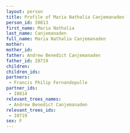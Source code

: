 ```yaml
---
layout: person
title: Profile of Maria Nathalia Canjemanaden
person_id: I0813
first_name: Maria Nathalia
last_name: Canjemanaden
full_name: Maria Nathalia Canjemanaden
mother: 
mother_id: 
father: Andrew Benedict Canjemanaden
father_id: I0719
children:
children_ids:
partners:
 - Francis Philip Fernandopulle
partner_ids:
 - I0814
relevant_trees_names:
 - Andrew Benedict Canjemanaden
relevant_trees_ids:
 - I0719
sex: F
---
```


